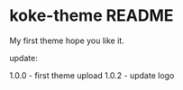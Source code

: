 # koke-theme README

My first theme hope you like it.

update:

1.0.0 - first theme upload
1.0.2 - update logo